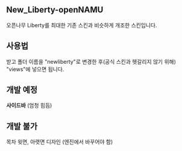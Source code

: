 ## New_Liberty-openNAMU
오픈나무 Liberty를 최대한 기존 스킨과 비슷하게 개조한 스킨입니다.

## 사용법
받고 폴더 이름을 "newliberty"로 변경한 후(공식 스킨과 헷갈리지 않기 위해) "views"에 넣으면 됩니다.

## 개발 예정
<b>사이드바</b> (엄청 힘듬)

## 개발 불가
목차 윗면, 아랫면 디자인 (엔진에서 바꾸어야 함)
